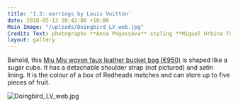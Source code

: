 ```yaml
---
title: '1.3: earrings by Louis Vuitton'
date: 2018-05-13 20:42:00 +10:00
Main Image: "/uploads/Doingbird_LV_web.jpg"
Credits Text: photographs **Anna Pogossova** styling **Miguel Urbina Tan**
layout: gallery
---
```


Behold, this [Miu Miu woven faux leather bucket bag (€950)](https://store.miumiu.com/en/miumiuit/handbags/5BE022-2BU1-F0WO7-V-OOO) is shaped like a sugar cube. It has a detachable  shoulder strap (not pictured) and satin lining. It is the colour of a box of Redheads matches and can store up to five pieces of fruit.

![Doingbird_LV_web.jpg](/uploads/Doingbird_LV_web.jpg)